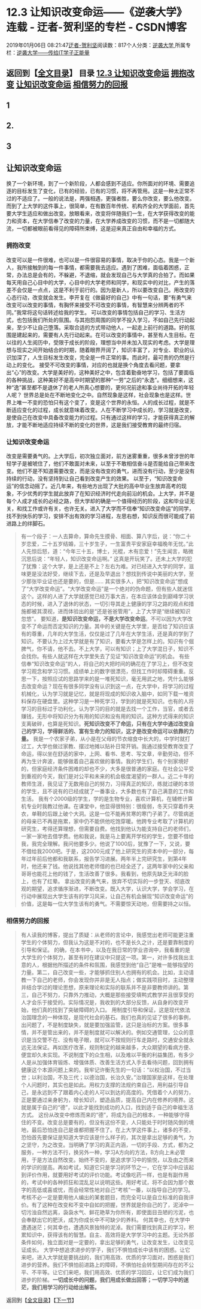 
# 12.3 让知识改变命运——《逆袭大学》连载 - 迂者-贺利坚的专栏 - CSDN博客

2019年01月06日 08:21:47[迂者-贺利坚](https://me.csdn.net/sxhelijian)阅读数：817个人分类：[逆袭大学																](https://blog.csdn.net/sxhelijian/article/category/8588834)
所属专栏：[逆袭大学——传给IT学子正能量](https://blog.csdn.net/column/details/32349.html)



返回到【[全文目录](https://blog.csdn.net/sxhelijian/article/details/85908097)】
**目录**
[12.3 让知识改变命运](#12.3%C2%A0%E8%AE%A9%E7%9F%A5%E8%AF%86%E6%94%B9%E5%8F%98%E5%91%BD%E8%BF%90)
[拥抱改变](#%E6%8B%A5%E6%8A%B1%E6%94%B9%E5%8F%98)
[让知识改变命运](#%E8%AE%A9%E7%9F%A5%E8%AF%86%E6%94%B9%E5%8F%98%E5%91%BD%E8%BF%90)
[相信努力的回报](#%E7%9B%B8%E4%BF%A1%E5%8A%AA%E5%8A%9B%E7%9A%84%E5%9B%9E%E6%8A%A5)
---

## 1
## 2.
## 3
## 让知识改变命运
换了一个新环境，到了一个新阶段，人都会感到不适应。你所面对的环境、需要追逐的目标发生了变化，已有的经验，已有的习惯，将不再管用。这是一种太正常不过的不适应了。一般的说法是，两强相遇，更强者胜，要么你改变，要么他改变。而到了上大学的这件事上，很简单，在有数百年传统、机构齐全的大学面前，首先要大学生适应和做出改变。放眼看来，改变将伴随我们一生，在大学获得改变的能力和资本，在大学信奉了改变的力量，在大学养成改变的习惯，而不是一切都随大流，一切都被眼前看得见的障碍所束缚，这是迎来真正自由和幸福的方式。
### 拥抱改变
改变可以是一件很难，也可以是一件很容易的事情，取决于你的心态。我是一个新人，我所接触到的每一件事情，都需要我去适应。遇到了困难，面临着困惑，正常，办法总是会有的，不躲避，不退缩，就会发现自己与大学真的合拍了。而如果每天用自己心目中的大学，心目中的大学老师和同学，和现实中的对比，产生的落差不会仅是一点点，这是不利于前行的。因为是新人，所以要改变自己。用改变的心态行动，改变就会发生。李开复在《做最好的自己》中有一句话，要“有勇气来改变可以改变的事情，有胸怀来接受不可改变的事情，有智慧来分辨两者的不同。”我常将这句话转述给我的学生。
可以改变的事情包括自己的学习、生活方式，也包括我们所处的氛围。与其抱怨周围的同学不投入学习，不如自己先行动起来，至少不让自己堕落。采取合适的方式带动他人，一起走上前行的道路。好的氛围是建起来的，需要有人先行动起来。在可以改变的事情中，甚至有人生目标。在以往的人生阅历中，受限于成长的阶段，理想当中并未加入现实的考虑。大学是理想与现实之间开始结合的时期，随着眼界开阔了，知识丰富了，对专业、职业的认识加深了，人生目标发生改变，完全是一件正常的事。而此时，最可贵的仍然是行动上的变化。
接受不可改变的事情，对应的也就是换个角度去看问题，要拿出“心”的改变。大学是美好的，这种美好之中，包含着勤奋地学习，包括了要面临的各种挑战，这种美好不是高中时期望的那种“一劳”之后的“永逸”。细细想来，这种“逸”甚至都不是退休了的老人所真心想要的，更何况前途和事业尚待开拓的年轻人呢？
世界总是处在不断地变化之中。自然现象是这样，社会现象也是这样。世界上唯一不变的恐怕只有这个变了，变是这个世界的永恒。人的成长过程，就是不断适应变化的过程，成长就意味着改变。人在不断学习中成长的，学习就是改变，是使自己在改变中具备改变能力的过程。只有通过这样的学习，才能获得真正的解放，才能不断地适应持续不断的变化的世界，这是我们接受教育的最终归宿。
### 让知识改变命运
改变是需要勇气的。上大学后，初次独立面对，前方迷雾重重，很多未曾涉世的年轻学子是被唬住了，他们不敢面对未来，以至于不敢相信奋斗是否能给自己带来改变。他们不是不知道需要改变，而是没有改变的勇气，进而没有行动，至少是没有持续的行动，没有坚持到让自己看到改变产生的效果。
以至于，“知识改变命运”的信念动摇了。近几年来，有些地方出现了大批的高中毕业生放弃高考的现象，不少优秀的学生就此放弃了在知识经济时代走向前沿的机会。上大学，并不是每个人成才成长的必经之路，但大学却的确是一个值得经历的阶段，这和毕业证无关，和找工作或许有关，也许无关。进入了大学而不信奉“知识改变命运”的同学，找不到快乐的学习，安排不出有效的学习进程，左思右想，知识反而很可能成了前进路上的绊脚石。
> 有一个段子：一人去算命，算命先生摸骨、相面、算八字后，说：“你二十岁恋爱，二十五岁结婚，三十岁生子，一生富贵平安家庭幸福晚年无忧。”此人先惊后怒，道：“今年三十五，博士，光棍，木有恋爱！”先生闻言，略微沉思后说：“年轻人，知识改变命运啊。”
这真是开玩笑了。还未上大学的犯了犹豫：这个大学，是上还是不上？左右为难。对已经进入大学的同学，滋味更是没法好受，继续下去，还是及早退出？想找到传说中美丽的大学，至少那张毕业证也还是要的，但是……
其实很多人，把“知识改变命运”想成了“大学改变命运”。“大学改变命运”是一个绝对的伪命题，但有些人就迷信这个。这样的人进了大学就感觉已经万事大吉，在本应该体会到巅峰学习状态的时候，进入了退休的状态，一切引导其走上健康的学习之路的观点和措施都被其漠视，进而体验出的是“还是爸爸管用”，上了大学是“继续被知识忽悠”。
要知道，**是知识改变命运，不是大学改变命运**。不可以因为大学改变不了命运而否定知识的力量。其中的关键是在大学里，是否给了知识应该有的尊重，几年的大学生活，仅仅是过了几年在大学生活，还是真的学到了知识。不要认为上过大学就是有了知识，要看大学是怎样上的。知识有个倔脾气，你不请，他不去。不上大学，可以有知识；上了大学混日子，知识不会找你。有些人就这样在大学里失去了见证“知识改变命运”的机会。
有些信奉“知识改变命运”的人，将自己的大把时间的确花在了学习上，但不改变学习观念和学习习惯。成绩单上的数字很漂亮，但找工作时却障碍重重。反思一下，按照应试的思路学来的是一堆死知识，毫无用武之地，凭什么能够去改变命运？现在有很多同学没有认识到这一点，在大学中，将学习的过程机械化，认为学习就是记忆，就是将现成的知识收入脑中，如同下载一堆资料保存在硬盘里。这种学习是一种死学习，学到的就是死知识。也有的人将学习的目标过于功利化，认为学习的目的就是去找一个工作，当官，或者去赚钱，无形中将知识分为有用的知识和没有用的知识。这种方式得来的知识支离破碎，也算是死知识。**死知识改变不了命运，只有在大学中通过改变自己的学习，学得鲜活的、富有生命力的知识，这才是改变命运可以依靠的力量。**
我是一个农家子弟，从小是在父母的节衣缩食中长大的，中学时就打过工，大学也做过家教、摆过地摊以贴补日常开销。我通过接受教育改变了命运，得以坐在舒适的家中，上网、看书、思考、写文章，辛勤劳动，但不再为生计奔波，能够做着自己喜欢做的事情。我的学生们，有个别家境好的，但家庭经济条件困难的却也不少，大多是很普通的家庭。在社会公平受到重视的今天，我们是对公平和未来的机会极度渴望的一群人。近二十年的教师生涯，我见证了无数用自己的努力，习得真正的知识，练就过硬的本领的学生，且不说有的已经成就了一番事业，大多数也有了自己满意的工作和生活。
> 我有个2000级的学生，学的是生物专业，喜欢计算机，在辅修计算机专业时我教过他课。在课堂中，他显得很特别：很瘦弱，冬天只穿着件夹衣，单鞋的后跟上破个大洞。这是一位不能再贫寒的寒门子弟了。尽管病逝的母亲已不再是拖累，家中仍不能供他吃饱穿暖。他跨专业考取了计算机的研究生，考得还算理想，但需要自费。他找到他认为能支持自己的老师们，一家一家地去借学费。他和我说，我是马上要离开学校的学生，您要不借给我，我完全理解。我问他要多少。他说了1000后，犹豫了一下，又说，要不借给我2000吧。于是，这2000元成了他上研究生的资本中的一部分，每年过年前后他都和我联系，报告学习进展。两年半上完研究生，到第4年时，他还来了钱。他说找其他老师借的也已经全还了，这两年家中的父亲和哥哥也能花上他的钱了，生活改善了很多。我看到，他原先缺乏光泽的脸上，也有了红晕。
拿出改变的勇气来，放弃不切实际的一步登天、彻底改观的期望，追求循序渐进，不断改变。既入大学，认识大学，学会学习，在行动中展现出大学生该有的学习风采，让自己有机会展现“知识改变命运”的价值，这是每一位大学生该有的勇气。不需要惊天动地，但需要持之以恒。
### 相信努力的回报
> 有人读我的博客，提出了质疑：从老师的言论中，我感觉出老师可能更注重学生的个体努力，但我认为这是不对的，也不是长久之计，还是要靠制度的引导和保证。
的确，在本书中，以及在我日常的学业咨询中，我看重的是大学生的个体努力，甚至有时在建议中只提这一项。第一，对许多找我出主意的人，根据他所描述的条件和氛围，我感觉到他“自己”是唯一能够指望的力量。第二，自己改变一些，才能够抓住别人也拥有的机会。比如，主动请教一下自己的老师，你会发现你并非是无人指点；做实践项目时，主动整理并结合学过的理论思想，原来理论和实际的联系并不是非要教师讲的。第三，自己不努力，只靠外力推动，大概是那些接受填鸭式教学并且很享受的人才会乐于接受的。实际情况是，我收到的大部分反馈，从自身的改变开始，他们真的找到了突破障碍的入口。
用制度引导和保证，这是现代依法治国理念的一种体现，是现代社会的基石。我们也真的见证了很多的事例，出问题了，不是制度缺失，就是要加强监管，这只是治标的方案。很多事情，并不是管出来的，并不是制度就可以解决的。例如交通管理，公众的意识是当交警不在、没有电子眼，就可以不按规则行车走路时，交通安全就永远无法保证。再如医疗改革，规则制定的越来越多，大众期望的看病方便、便宜却久未实现。不说制度下的众生相，以及难以平衡的利益集团，有多少人是从加强体育锻炼、增强体质、改善生活方式入手去看待问题，回到拥有健康这个本源问题上来的。我牢记许衡先生的一句话：“以权治国，不过当世；以利治国，不及三代；以德治国，长治久安。”治理国家是这样，在处理个人问题时，其实也是如此。用权力支撑的法规约束自己，用利益引导自己，是永远到不了跟着内心走的人可以到达的高度的。凭借着个人的努力，正是要通过亲身躬为，增长知识，塑造品质，提高自己内在修养的境界。这就是属于自己的“德”，以此才能找到成功的入口，找到适于自己的幸福生活方式。
这份从改变中修炼而来的“德”，将成为自己的根本，一种能够守得住的不变。改变总是要有的，但没有这份不变，人只能处于时时随风倒的境地，最后恐怕连自己是谁都把握不住了。在上大学这件事上，诸多的不变，恐怕首先要保证是知道大学应该是什么样子的，其次是拿出足够的勇气，为之坚守，为之改变。当明确了学习的真正内涵，一切的手段、方式，都为之服务，一种方法不行，换另外一种，学习A方向的方法，B方向上未必管用，于是方法自然改变。始终不变的，是追求学习中的愉悦，以及由之而来的学识的提高。再如考试，知道它只是学习的环节之一，它在学习中应该起到评价作用，就要用好考试的评价功能。考试像吃药一样，也是有副作用的，考试中的各种抓狂和混乱足以说明这些。用好考试，将不会因为那个数字的高低或喜或忧，而会经常性地对自己“考核”一番，以指导自己的学习。考核不必一定是要用他人编出的某套题目，而完全可以是自立标准的自我评价。有了这种在改变和不变中自如的把握，世界就是你自己的了，泥淖中一切污浊自然远离，袅袅水气、鲜花艳草为你所有，即使面目丑陋的污泥，也会奉献出它的肥沃，成为你成长中不可缺少的养料。
何其幸也，在大学中遭遇迷茫；何其幸也，遭遇风景独特的泥淖。我们需要找到真正的学习，积累知识中，获得该有的智慧。自主、高效将是大学学习中的主题。无论外部条件如何，独立面对是一定要的，拿出足够的勇气，让改变发生，让改变见证成长。
大学中想追求进步的学子，我们不惧怕成长中该有的困惑。让它来吧，进入大学就是要挑战的，我们用高效、优质的学习面对，困惑是我们进步的营养。我们不惧怕前进路上的障碍，不惧怕社会转型期间存在的不公平、不平等。让它们来吧，我们用高效、优质的学习回应，让它们成为我们进步的阶梯。**一切成长中的问题，我们用成长做出回答；一切学习中的迷茫，我们用学习的行动给出解答。**

返回到【[全文目录](https://blog.csdn.net/sxhelijian/article/details/85908097)】【[下一节](https://blog.csdn.net/sxhelijian/article/details/85908713)】


